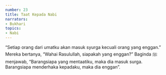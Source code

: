 ```yaml
---
number: 23
title: Taat Kepada Nabi
narrators:
- Bukhari
topics:
- Nabi
---
```


“Setiap orang dari umatku akan masuk syurga kecuali orang yang enggan.” Mereka bertanya, “Wahai Rasulullah, siapakah yang enggan?” Baginda ﷺ menjawab, “Barangsiapa yang mentaatiku, maka dia masuk surga. Barangsiapa menderhaka kepadaku, maka dia enggan”.
